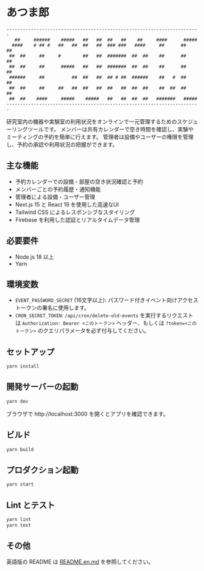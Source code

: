 # あつま郎
```
-----------------------------------------------------------------------
   ##     ######    #####   ##   ##  ##   ##    ##     ####      #####
  ####    # ## #   ##   ##  ##   ##  ### ###   ####     ##      ##   ##
 ##  ##     ##     #        ##   ##  #######  ##  ##    ##      ##   ##
 ##  ##     ##      #####   ##   ##  #######  ##  ##    ##      ##   ##
 ######     ##          ##  ##   ##  ## # ##  ######    ##   #  ##   ##
 ##  ##     ##     ##   ##  ##   ##  ##   ##  ##  ##    ##  ##  ##   ##
 ##  ##    ####     #####    #####   ##   ##  ##  ##   #######   #####
-----------------------------------------------------------------------
```
研究室内の機器や実験室の利用状況をオンラインで一元管理するためのスケジューリングツールです。
メンバーは共有カレンダーで空き時間を確認し、実験やミーティングの予約を簡単に行えます。
管理者は設備やユーザーの権限を管理し、予約の承認や利用状況の把握ができます。

## 主な機能
- 予約カレンダーでの設備・部屋の空き状況確認と予約
- メンバーごとの予約履歴・通知機能
- 管理者による設備・ユーザー管理
- Next.js 15 と React 19 を使用した高速なUI
- Tailwind CSS によるレスポンシブなスタイリング
- Firebase を利用した認証とリアルタイムデータ管理

## 必要要件
- Node.js 18 以上
- Yarn

## 環境変数
- `EVENT_PASSWORD_SECRET` (16文字以上): パスワード付きイベント向けアクセストークンの署名に使用します。
- `CRON_SECRET_TOKEN`: `/api/cron/delete-old-events` を実行するリクエストは `Authorization: Bearer <このトークン>` ヘッダー、もしくは `?token=<このトークン>` のクエリパラメータを必ず付与してください。

## セットアップ
```bash
yarn install
```

## 開発サーバーの起動
```bash
yarn dev
```
ブラウザで http://localhost:3000 を開くとアプリを確認できます。

## ビルド
```bash
yarn build
```

## プロダクション起動
```bash
yarn start
```

## Lint とテスト
```bash
yarn lint
yarn test
```

## その他
英語版の README は [README.en.md](README.en.md) を参照してください。
